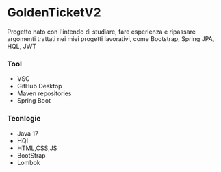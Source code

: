 # GoldenTicketV2
 Progetto nato con l'intendo di studiare, fare esperienza e ripassare argomenti trattati nei miei progetti lavorativi, come Bootstrap, Spring JPA, HQL, JWT

 ### Tool
 * VSC
 * GitHub Desktop
 * Maven repositories
 * Spring Boot

### Tecnlogie
* Java 17
* HQL
* HTML,CSS,JS
* BootStrap
* Lombok
 
